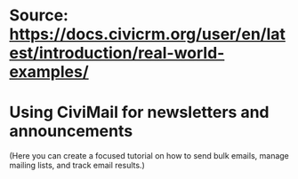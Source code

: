 # Source: https://docs.civicrm.org/user/en/latest/introduction/real-world-examples/

# Using CiviMail for newsletters and announcements

(Here you can create a focused tutorial on how to send bulk emails, manage mailing lists, and track email results.)